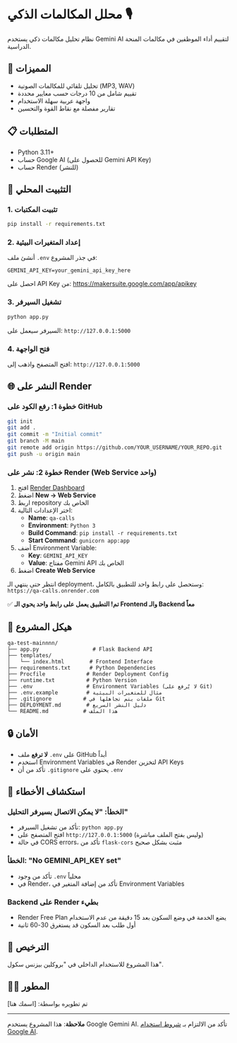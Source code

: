 # محلل المكالمات الذكي 🎙️

نظام تحليل مكالمات ذكي يستخدم Gemini AI لتقييم أداء الموظفين في مكالمات المنحة الدراسية.

## 🚀 المميزات

- تحليل تلقائي للمكالمات الصوتية (MP3, WAV)
- تقييم شامل من 10 درجات حسب معايير محددة
- واجهة عربية سهلة الاستخدام
- تقارير مفصلة مع نقاط القوة والتحسين

## 📋 المتطلبات

- Python 3.11+
- حساب Google AI (للحصول على Gemini API Key)
- حساب Render (للنشر)

## 🔧 التثبيت المحلي

### 1. تثبيت المكتبات

```bash
pip install -r requirements.txt
```

### 2. إعداد المتغيرات البيئية

أنشئ ملف `.env` في جذر المشروع:

```env
GEMINI_API_KEY=your_gemini_api_key_here
```

احصل على API Key من: https://makersuite.google.com/app/apikey

### 3. تشغيل السيرفر

```bash
python app.py
```

السيرفر سيعمل على: `http://127.0.0.1:5000`

### 4. فتح الواجهة

افتح المتصفح واذهب إلى: `http://127.0.0.1:5000`

## 🌐 النشر على Render

### خطوة 1: رفع الكود على GitHub

```bash
git init
git add .
git commit -m "Initial commit"
git branch -M main
git remote add origin https://github.com/YOUR_USERNAME/YOUR_REPO.git
git push -u origin main
```

### خطوة 2: نشر على Render (Web Service واحد)

1. افتح [Render Dashboard](https://dashboard.render.com/)
2. اضغط **New → Web Service**
3. اربط repository الخاص بك
4. اختر الإعدادات التالية:
   - **Name**: `qa-calls`
   - **Environment**: `Python 3`
   - **Build Command**: `pip install -r requirements.txt`
   - **Start Command**: `gunicorn app:app`
5. أضف Environment Variable:
   - **Key**: `GEMINI_API_KEY`
   - **Value**: مفتاح Gemini API الخاص بك
6. اضغط **Create Web Service**

انتظر حتى ينتهي الـ deployment، وستحصل على رابط واحد للتطبيق بالكامل:
`https://qa-calls.onrender.com`

✅ **تم! التطبيق يعمل على رابط واحد يحوي الـ Frontend والـ Backend معاً**

## 📁 هيكل المشروع

```
qa-test-mainnnn/
├── app.py                 # Flask Backend API
├── templates/
│   └── index.html        # Frontend Interface
├── requirements.txt      # Python Dependencies
├── Procfile             # Render Deployment Config
├── runtime.txt          # Python Version
├── .env                 # Environment Variables (لا يُرفع على Git)
├── .env.example         # مثال للمتغيرات البيئية
├── .gitignore          # ملفات يتم تجاهلها في Git
├── DEPLOYMENT.md        # دليل النشر السريع
└── README.md           # هذا الملف
```

## 🔒 الأمان

- **لا ترفع** ملف `.env` على GitHub أبداً
- استخدم Environment Variables في Render لتخزين API Keys
- تأكد من أن `.gitignore` يحتوي على `.env`

## 🐛 استكشاف الأخطاء

### الخطأ: "لا يمكن الاتصال بسيرفر التحليل"

- تأكد من تشغيل السيرفر: `python app.py`
- افتح المتصفح على `http://127.0.0.1:5000` (وليس بفتح الملف مباشرة)
- في حالة CORS errors، تأكد من `flask-cors` مثبت بشكل صحيح

### الخطأ: "No GEMINI_API_KEY set"

- تأكد من وجود `.env` محلياً
- في Render، تأكد من إضافة المتغير في Environment Variables

### Backend على Render بطيء

- Render Free Plan يضع الخدمة في وضع السكون بعد 15 دقيقة من عدم الاستخدام
- أول طلب بعد السكون قد يستغرق 30-60 ثانية

## 📝 الترخيص

هذا المشروع للاستخدام الداخلي في "بروكلين بيزنس سكول".

## 👨‍💻 المطور

تم تطويره بواسطة: [اسمك هنا]

---

**ملاحظة**: هذا المشروع يستخدم Google Gemini AI. تأكد من الالتزام بـ [شروط استخدام Google AI](https://ai.google.dev/terms).
